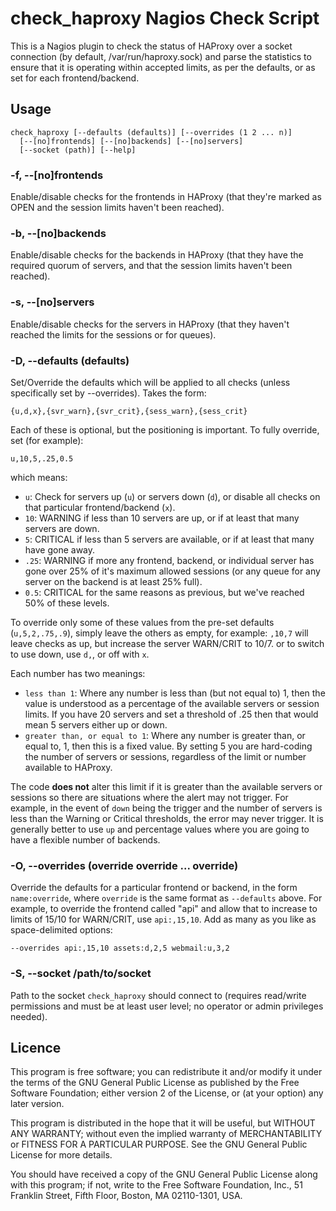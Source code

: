 # check_haproxy Nagios Check Script

This is a Nagios plugin to check the status of HAProxy over a socket connection
(by default, /var/run/haproxy.sock) and parse the statistics to ensure that it
is operating within accepted limits, as per the defaults, or as set for each
frontend/backend.

## Usage

    check_haproxy [--defaults (defaults)] [--overrides (1 2 ... n)]
      [--[no]frontends] [--[no]backends] [--[no]servers]
      [--socket (path)] [--help]

### -f, --[no]frontends

Enable/disable checks for the frontends in HAProxy (that they're marked as OPEN
and the session limits haven't been reached).

### -b, --[no]backends

Enable/disable checks for the backends in HAProxy (that they have the required
quorum of servers, and that the session limits haven't been reached).

### -s, --[no]servers

Enable/disable checks for the servers in HAProxy (that they haven't reached the
limits for the sessions or for queues).

### -D, --defaults (defaults)

Set/Override the defaults which will be applied to all checks (unless
specifically set by --overrides). Takes the form:

    {u,d,x},{svr_warn},{svr_crit},{sess_warn},{sess_crit}

Each of these is optional, but the positioning is important. To fully override,
set (for example):

    u,10,5,.25,0.5

which means:

* `u`: Check for servers up (`u`) or servers down (`d`), or disable all checks
  on that particular frontend/backend (`x`).
* `10`: WARNING if less than 10 servers are up, or if at least that many servers
  are down.
* `5`: CRITICAL if less than 5 servers are available, or if at least that many
  have gone away.
* `.25`: WARNING if more any frontend, backend, or individual server has gone
  over 25% of it's maximum allowed sessions (or any queue for any server on the
  backend is at least 25% full).
* `0.5`: CRITICAL for the same reasons as previous, but we've reached 50% of
  these levels.

To override only some of these values from the pre-set defaults
(`u,5,2,.75,.9`), simply leave the others as empty, for example: `,10,7` will
leave checks as up, but increase the server WARN/CRIT to 10/7. or to switch to
use down, use `d,`, or off with `x`.

Each number has two meanings:

* `less than 1`: Where any number is less than (but not equal to) 1, then the
  value is understood as a percentage of the available servers or session
  limits. If you have 20 servers and set a threshold of .25 then that would
  mean 5 servers either up or down.
* `greater than, or equal to 1`: Where any number is greater than, or equal
  to, 1, then this is a fixed value. By setting 5 you are hard-coding the
  number of servers or sessions, regardless of the limit or number available
  to HAProxy.

The code **does not** alter this limit if it is greater than the available
servers or sessions so there are situations where the alert may not trigger.
For example, in the event of `down` being the trigger and the number of servers
is less than the Warning or Critical thresholds, the error may never trigger.
It is generally better to use `up` and percentage values where you are going
to have a flexible number of backends.

### -O, --overrides (override override ... override)

Override the defaults for a particular frontend or backend, in the form
`name:override`, where `override` is the same format as `--defaults` above. For
example, to override the frontend called "api" and allow that to increase to
limits of 15/10 for WARN/CRIT, use `api:,15,10`. Add as many as you like as
space-delimited options:

    --overrides api:,15,10 assets:d,2,5 webmail:u,3,2

### -S, --socket /path/to/socket

Path to the socket `check_haproxy` should connect to (requires read/write
permissions and must be at least user level; no operator or admin privileges
needed).

## Licence

This program is free software; you can redistribute it and/or
modify it under the terms of the GNU General Public License
as published by the Free Software Foundation; either version 2
of the License, or (at your option) any later version.

This program is distributed in the hope that it will be useful,
but WITHOUT ANY WARRANTY; without even the implied warranty of
MERCHANTABILITY or FITNESS FOR A PARTICULAR PURPOSE.  See the
GNU General Public License for more details.

You should have received a copy of the GNU General Public License
along with this program; if not, write to the Free Software
Foundation, Inc., 51 Franklin Street, Fifth Floor, Boston, MA  02110-1301, USA.

